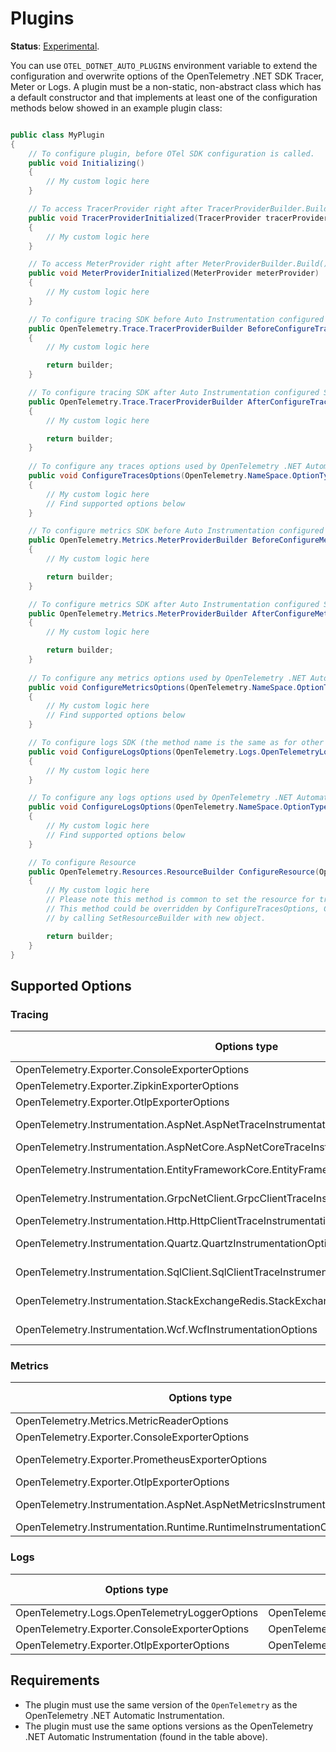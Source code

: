 # Plugins

**Status**: [Experimental](https://github.com/open-telemetry/opentelemetry-specification/blob/main/specification/versioning-and-stability.md).

You can use `OTEL_DOTNET_AUTO_PLUGINS` environment variable to extend the
configuration and overwrite options of the OpenTelemetry .NET SDK Tracer, Meter or
Logs. A plugin must be a non-static, non-abstract class which has a default constructor
and that implements at least one of the configuration methods below showed
in an example plugin class:

```csharp

public class MyPlugin 
{
    // To configure plugin, before OTel SDK configuration is called.
    public void Initializing()
    {
        // My custom logic here
    }

    // To access TracerProvider right after TracerProviderBuilder.Build() is executed.
    public void TracerProviderInitialized(TracerProvider tracerProvider)
    {
        // My custom logic here
    }

    // To access MeterProvider right after MeterProviderBuilder.Build() is executed.
    public void MeterProviderInitialized(MeterProvider meterProvider)
    {
        // My custom logic here
    }

    // To configure tracing SDK before Auto Instrumentation configured SDK
    public OpenTelemetry.Trace.TracerProviderBuilder BeforeConfigureTracerProvider(OpenTelemetry.Trace.TracerProviderBuilder builder)
    {
        // My custom logic here

        return builder;
    }

    // To configure tracing SDK after Auto Instrumentation configured SDK
    public OpenTelemetry.Trace.TracerProviderBuilder AfterConfigureTracerProvider(OpenTelemetry.Trace.TracerProviderBuilder builder)
    {
        // My custom logic here

        return builder;
    }
        
    // To configure any traces options used by OpenTelemetry .NET Automatic Instrumentation
    public void ConfigureTracesOptions(OpenTelemetry.NameSpace.OptionType options)
    {
        // My custom logic here
        // Find supported options below
    }

    // To configure metrics SDK before Auto Instrumentation configured SDK
    public OpenTelemetry.Metrics.MeterProviderBuilder BeforeConfigureMeterProvider(OpenTelemetry.Metrics.MeterProviderBuilder builder)
    {
        // My custom logic here

        return builder;
    }

    // To configure metrics SDK after Auto Instrumentation configured SDK
    public OpenTelemetry.Metrics.MeterProviderBuilder AfterConfigureMeterProvider(OpenTelemetry.Metrics.MeterProviderBuilder builder)
    {
        // My custom logic here

        return builder;
    }
    
    // To configure any metrics options used by OpenTelemetry .NET Automatic Instrumentation
    public void ConfigureMetricsOptions(OpenTelemetry.NameSpace.OptionType options)
    {
        // My custom logic here
        // Find supported options below
    }

    // To configure logs SDK (the method name is the same as for other logs options)
    public void ConfigureLogsOptions(OpenTelemetry.Logs.OpenTelemetryLoggerOptions options)
    {
        // My custom logic here
    }

    // To configure any logs options used by OpenTelemetry .NET Automatic Instrumentation
    public void ConfigureLogsOptions(OpenTelemetry.NameSpace.OptionType options)
    {
        // My custom logic here
        // Find supported options below
    }

    // To configure Resource
    public OpenTelemetry.Resources.ResourceBuilder ConfigureResource(OpenTelemetry.Resources.ResourceBuilder builder)
    {
        // My custom logic here
        // Please note this method is common to set the resource for trace, logs and metrics.
        // This method could be overridden by ConfigureTracesOptions, ConfigureMeterProvider and ConfigureLogsOptions
        // by calling SetResourceBuilder with new object.

        return builder;
    }
}
```

## Supported Options

### Tracing

| Options type                                                                              | NuGet package                                     | NuGet version |
|-------------------------------------------------------------------------------------------|---------------------------------------------------|---------------|
| OpenTelemetry.Exporter.ConsoleExporterOptions                                             | OpenTelemetry.Exporter.Console                    | 1.8.1         |
| OpenTelemetry.Exporter.ZipkinExporterOptions                                              | OpenTelemetry.Exporter.Zipkin                     | 1.8.1         |
| OpenTelemetry.Exporter.OtlpExporterOptions                                                | OpenTelemetry.Exporter.OpenTelemetryProtocol      | 1.8.1         |
| OpenTelemetry.Instrumentation.AspNet.AspNetTraceInstrumentationOptions                    | OpenTelemetry.Instrumentation.AspNet              | 1.8.0-beta.3  |
| OpenTelemetry.Instrumentation.AspNetCore.AspNetCoreTraceInstrumentationOptions            | OpenTelemetry.Instrumentation.AspNetCore          | 1.8.1         |
| OpenTelemetry.Instrumentation.EntityFrameworkCore.EntityFrameworkInstrumentationOptions   | OpenTelemetry.Instrumentation.EntityFrameworkCore | 1.0.0-beta.11 |
| OpenTelemetry.Instrumentation.GrpcNetClient.GrpcClientTraceInstrumentationOptions         | OpenTelemetry.Instrumentation.GrpcNetClient       | 1.8.0-beta.1  |
| OpenTelemetry.Instrumentation.Http.HttpClientTraceInstrumentationOptions                  | OpenTelemetry.Instrumentation.Http                | 1.8.1         |
| OpenTelemetry.Instrumentation.Quartz.QuartzInstrumentationOptions                         | OpenTelemetry.Instrumentation.Quartz              | 1.0.0-beta.2  |
| OpenTelemetry.Instrumentation.SqlClient.SqlClientTraceInstrumentationOptions              | OpenTelemetry.Instrumentation.SqlClient           | 1.8.0-beta.1  |
| OpenTelemetry.Instrumentation.StackExchangeRedis.StackExchangeRedisInstrumentationOptions | OpenTelemetry.Instrumentation.StackExchangeRedis  | 1.0.0-rc9.14  |
| OpenTelemetry.Instrumentation.Wcf.WcfInstrumentationOptions                               | OpenTelemetry.Instrumentation.Wcf                 | 1.0.0-rc.16   |

### Metrics

| Options type                                                             | NuGet package                                  | NuGet version |
|--------------------------------------------------------------------------|------------------------------------------------|---------------|
| OpenTelemetry.Metrics.MetricReaderOptions                                | OpenTelemetry                                  | 1.8.1         |
| OpenTelemetry.Exporter.ConsoleExporterOptions                            | OpenTelemetry.Exporter.Console                 | 1.8.1         |
| OpenTelemetry.Exporter.PrometheusExporterOptions                         | OpenTelemetry.Exporter.Prometheus.HttpListener | 1.8.0-rc.1    |
| OpenTelemetry.Exporter.OtlpExporterOptions                               | OpenTelemetry.Exporter.OpenTelemetryProtocol   | 1.8.1         |
| OpenTelemetry.Instrumentation.AspNet.AspNetMetricsInstrumentationOptions | OpenTelemetry.Instrumentation.AspNet           | 1.8.0-beta.3  |
| OpenTelemetry.Instrumentation.Runtime.RuntimeInstrumentationOptions      | OpenTelemetry.Instrumentation.Runtime          | 1.8.1         |

### Logs

| Options type                                  | NuGet package                                | NuGet version |
|-----------------------------------------------|----------------------------------------------|---------------|
| OpenTelemetry.Logs.OpenTelemetryLoggerOptions | OpenTelemetry                                | 1.8.1         |
| OpenTelemetry.Exporter.ConsoleExporterOptions | OpenTelemetry.Exporter.Console               | 1.8.1         |
| OpenTelemetry.Exporter.OtlpExporterOptions    | OpenTelemetry.Exporter.OpenTelemetryProtocol | 1.8.1         |

## Requirements

* The plugin must use the same version of the `OpenTelemetry` as the
OpenTelemetry .NET Automatic Instrumentation.
* The plugin must use the same options versions as the
OpenTelemetry .NET Automatic Instrumentation (found in the table above).
